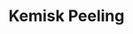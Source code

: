 ---
title: Kemisk Peeling
id: 8
description: ""
image: /img/default.jpg
slug: kemisk-peeling
brandLogo: /img/brand_Default.png
brandUrl: " "
templateKey: category-page

---